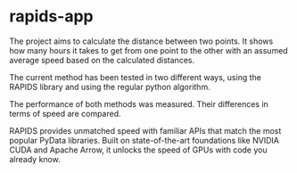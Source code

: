 # rapids-app

The project aims to calculate the distance between two points. It shows how many hours it takes to get from one point to the other with an assumed average speed based on the calculated distances.

The current method has been tested in two different ways, using the RAPIDS library and using the regular python algorithm. 

The performance of both methods was measured. Their differences in terms of speed are compared.

RAPIDS provides unmatched speed with familiar APIs that match the most popular PyData libraries. Built on state-of-the-art foundations like NVIDIA CUDA and Apache Arrow, it unlocks the speed of GPUs with code you already know.

